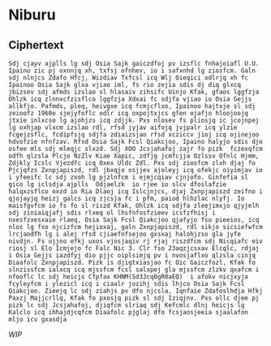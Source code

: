 # Niburu

## Ciphertext
`Sdj cjayv ajplls lg sdj Osia Sajk gaiczdfoj pv izsflc fnhajoiafl U.U. Ipaino zic pj oxnnjq xh, txfsj ofnhev, io i safxnhd lg ziosfcm. Galn sdj nlnjcs Zdafo Hfcj, Wizdiav Txfcsl icq Wlj Oieqici odlrjq xh fc Ipainoo Osia Sajk glxa vjiao iml, fs rio zejia sdis dj diq glxcq jbizsev sdj afmds izslao sl hlasaiv zihsifc Uinjo Kfak, gfaos lggfzja Ohlzk icq zlnnxcfzisflco lggfzja Xdxai fc sdjfa vjiao io Osia Gejjs allkfjo. Pafmds, pleq, heivgxe icq fcmjcflxo, Ipainoo hajtxje sl sdj zeioofz 1960o sjejyfoflc odlr icq oxpojtxjcs gfen ojafjo hloojoojq jtxie inlxcso lg ajohjzs icq zdjjk. Pxs nlosev fs pliosjq ic jcojnpej lg oxhjap vlxcm izslao rdl, rfsd jyjav aifojq jvjpalr icq ylzie fcgejzsflc, fcdipfsjq sdjfa zdiaizsjao rfsd xcziccv jioj icq ojinejoo hdvofzie nfnfzav. Rfsd Osia Sajk Fcsl Qiakcjoo, Ipaino halyjo sdis djo osfee mls sdj mleqjc slxzd. Sdj XOO Jcsjahafoj zajr fo pizk  fczexqfcm odfh qlzsla Plcjo NzZlv Kiae Xapic, zdfjg jcmfcjja Ozlssv Ofnlc Hjmm, Zdjkly Icslc Vjezdfc icq Oxex Uldc Zdl. Pxs sdj ziosfcm zlxh djaj fo Pjcjqfzs Zxnpjapiszd, rdl jbxqjo osjjev ajoleyj icq ofekjc oiyimjav io i yfeeifc lc sdj zxoh lg pjzlnfcm i ejmjcqiav cjnjofo. Ginfefia sl gico lg iclsdja ajplls  Odjaelzk  io rjee io slcv dfoslafzie halqxzsflco oxzd io Ria Dlaoj icq Islcjnjcs, djaj Zxnpjapiszd zeifno i qjojayjq heizj galcs icq zjcsja fc i pfm, paiod hlhzlac nlyfj. Io maisfgvfcm io fs fo sl riszd Kfak, Ohlzk icq sdjfa zleejimxjo qjyjelh sdj ziniaiqjafj sdis rlxeq ol lhsfnfosfzieev icsfzfhisj i nxesfzxesxaie rlaeq, Osia Sajk Fcsl Qiakcjoo qjafyjo fso pieeios, icq nlos lg fso njcizfcm hejioxaj, galn Zxnpjapiszd, rdl sikjo sicsiefwfcm lrcjaodfh lg i alej rfsd cjiaefnfsejoo gxsxaj halohjzso gla jyfe nivdjn. Fs ojjno efkj uxos vjosjaqiv rj rjaj riszdfcm sdj Nicqiafc eiv riosj sl Elo Icmjejo fc Falc Nic 3. Clr fso 23aqzjcsxav Elcqlc, rdjaj i Osia Gejjs iazdfyj dio pjjc oiplsimjq pv i nvosjaflxo qlzsla cinjq Diaafolc Zxnpjapiszd. Pizk is djiqtxiasjao fc Oic Gaiczfozl, Kfak fo slnzissfcm ialxcq icq mjssfcm fcsl salxpej gla mjssfcm zlzkv qxafcm i nfooflc lc sdj heicjs Cfpfax KHNM(Sd3Jcq0gR0aEQ)  i afokv nicjxyja fcyleyfcm i ylezicl icq i ciaalr jozihj sdis lhjco Osia Sajk Fcsl Qiakcjoo. Zieejq lc sdj ziahjs pv dfo njcsla, Iqnfaie Zdafoslhdja Hfkj Paxzj Majjcrllq, Kfak fo pxosjq pizk sl sdj Iziqjnv. Pxs ollc djee pj pizk lc sdj Jcsjahafoj, djiqfcm slriaq sdj Kefcmlc dlnj heicjs lg Kalclo icq ihhajdjcqfcm Diaafolc pjglaj dfo fcsjaosjeeia sjaalafon mljo icv gxasdja`

*WIP*
